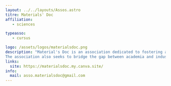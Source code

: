 ```yaml
---
layout: ../../layouts/Assos.astro
titre: Materials' Doc
affiliation: 
   - sciences

typeasso: 
   - cursus

logo: /assets/logos/materialsdoc.png
description: "Material's Doc is an association dedicated to fostering a community of materials scientists passionate about developing new materials for future generations. Through various events, it promotes materials science, particularly to students, while sharing expertise in key areas such as materials for consumption, energy production and storage, transportation, health, information, imaging, heritage, catalysis, and green chemistry.  
The association also seeks to bridge the gap between academia and industry. It consists of current and former PhD students from ED397, as well as external members from academia, industry, and other sectors."
links:
  site: https://materialsdoc.my.canva.site/
info:
  mail: asso.materialsdoc@gmail.com
---
```

